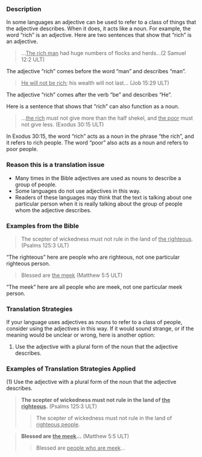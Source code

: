 

### Description

In some languages an adjective can be used to refer to a class of things that the adjective describes. When it does, it acts like a noun. For example, the word “rich” is an adjective. Here are two sentences that show that “rich” is an adjective.
> …<u>The rich man</u> had huge numbers of flocks and herds…(2 Samuel 12:2 ULT)

The adjective “rich” comes before the word “man” and describes “man”.

> <u>He will not be rich</u>; his wealth will not last… (Job 15:29 ULT)

The adjective “rich” comes after the verb “be” and describes “He”.

Here is a sentence that shows that “rich” can also function as a noun.

> …<u>the rich</u> must not give more than the half shekel, and <u>the poor</u> must not give less. (Exodus 30:15 ULT)

In Exodus 30:15, the word “rich” acts as a noun in the phrase “the rich”, and it refers to rich people. The word “poor” also acts as a noun and refers to poor people.

### Reason this is a translation issue

* Many times in the Bible adjectives are used as nouns to describe a group of people.
* Some languages do not use adjectives in this way.
* Readers of these languages may think that the text is talking about one particular person when it is really talking about the group of people whom the adjective describes.

### Examples from the Bible

> The scepter of wickedness must not rule in the land of <u>the righteous</u>. (Psalms 125:3 ULT)

“The righteous” here are people who are righteous, not one particular righteous person.

> Blessed are <u>the meek</u> (Matthew 5:5 ULT)

“The meek” here are all people who are meek, not one particular meek person.

### Translation Strategies

If your language uses adjectives as nouns to refer to a class of people, consider using the adjectives in this way. If it would sound strange, or if the meaning would be unclear or wrong, here is another option:

1. Use the adjective with a plural form of the noun that the adjective describes.

### Examples of Translation Strategies Applied

(1) Use the adjective with a plural form of the noun that the adjective describes.

> **The scepter of wickedness must not rule in the land of <u>the righteous</u>.** (Psalms 125:3 ULT)
>> The scepter of wickedness must not rule in the land of <u>righteous people</u>.

> **Blessed are <u>the meek</u>…** (Matthew 5:5 ULT)
>> Blessed are <u>people who are meek</u>…

